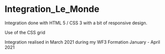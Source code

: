 # Integration_Le_Monde

Integration done with HTML 5 / CSS 3 with a bit of responsive design.

Use of the CSS grid

Integration realised in March 2021 during my WF3 Formation January - April 2021
